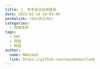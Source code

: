 ```yaml
---
title: 💬  学术会议在线查询
date: 2023-01-14 14:03:46
permalink: /dacdh2/02/
categories: 
  - 网络技术
tags: 
  - DAC
  - 导航
  - 校园
author: 
  name: NWUzmed
  link: https://github.com/nwuzmedoutlook
---
```


<ClientOnly>
  <Card :cardData="cardData0" :cardListSize=4 carTitlColor="#000" carHoverColor="#000" />
</ClientOnly>

<script>
export default {
  data() {
    return {
      cardData0: [
      {id: "0", cardSrc: "https://www.keoaeic.org/", cardImgSrc: "https://api.xinac.net/icon/?url=https://www.keoaeic.org/", cardName: "AEIC学术交流中心", cardContent: "学术会议网",},
      {cardSrc: "http://www.baogaoban.com/", cardImgSrc: "https://api.xinac.net/icon/?url=http://www.baogaoban.com/", cardName: "学术报告板讲座", cardContent: "聚集最前沿、流行、价值的学术活动信息。",},
      {cardSrc: "https://www.koushare.com/", cardImgSrc: "https://api.xinac.net/icon/?url=https://www.koushare.com/", cardName: "蔻享", cardContent: "学术、课程、培训、科普、访谈、科技沙龙等视频直播或录播",},
      {cardSrc: "http://live.ckcest.cn/open/pc", cardImgSrc: "https://api.xinac.net/icon/?url=http://live.ckcest.cn/open/pc", cardName: "知领直播", cardContent: "学术会议直播_中国工程科技知识中心",},
      {cardSrc: "http://ccg.castscs.org.cn/", cardImgSrc: "https://api.xinac.net/icon/?url=http://ccg.castscs.org.cn/", cardName: "中国科协重要学术会议指南", cardContent: "中国科学技术协会",},
      {cardSrc: "http://conf.cnki.net/", cardImgSrc: "https://api.xinac.net/icon/?url=http://conf.cnki.net/", cardName: "中国学术会议网", cardContent: "收录最全最新的国际国内各类学术会议学术会议信息发布 在线审稿系统",},
      {cardSrc: "http://www.allconfs.org/index.asp", cardImgSrc: "https://api.xinac.net/icon/?url=http://www.allconfs.org/index.asp", cardName: "学术会议云", cardContent: "学术会议网站-学术会议在线",},
      {cardSrc: "https://www.aconf.cn/", cardImgSrc: "https://api.xinac.net/icon/?url=https://www.aconf.cn/", cardName: "艾会网", cardContent: "学术会议一站式解决方案",},
      {cardSrc: "https://www.bagevent.com/eventlist.html?f=1", cardImgSrc: "https://api.xinac.net/icon/?url=https://www.bagevent.com/eventlist.html?f=1", cardName: "百格活动", cardContent: "发现活动",},
      {cardSrc: "https://www.huodongjia.com/", cardImgSrc: "https://api.xinac.net/icon/?url=https://www.huodongjia.com/", cardName: "活动家会议网", cardContent: "专业会议查询与报名服务营销平台",},
      {cardSrc: "http://www.searchconf.net/", cardImgSrc: "https://api.xinac.net/icon/?url=http://www.searchconf.net/", cardName: "学术会议搜索", cardContent: "按照学科分类检索IEEE官方会议ACM官方会议CCF分类会议提交会议",},
      {cardSrc: "http://www.scievent.com/events/", cardImgSrc: "https://api.xinac.net/icon/?url=http://www.scievent.com/events/", cardName: "依米学术会议", cardContent: "互联网+学术会议云平台",},
      {cardSrc: "https://www.ais.cn/goodMeet", cardImgSrc: "https://api.xinac.net/icon/?url=https://www.ais.cn/goodMeet", cardName: "艾思学术", cardContent: "学术交流征稿_学术会议在线",},
      {cardSrc: "https://www.acacon.cn/", cardImgSrc: "https://api.xinac.net/icon/?url=https://www.acacon.cn/", cardName: "会道网", cardContent: "社科学术信息平台",},
      {cardSrc: "http://www.cnena.com/", cardImgSrc: "https://api.xinac.net/icon/?url=http://www.cnena.com/", cardName: "中国会展门户", cardContent: "会展产业垂直门户网站",},
      {cardSrc: "https://www.huixx.cn/", cardImgSrc: "https://api.xinac.net/icon/?url=https://www.huixx.cn/", cardName: "赛查查", cardContent: "会查查-查协会_查展会_查会议_查比赛",},
      {cardSrc: "https://www.hjhuiju.com/", cardImgSrc: "https://api.xinac.net/icon/?url=https://www.hjhuiju.com/", cardName: "会聚", cardContent: "医学会议内容服务平台【官方】免费发布医学医疗学术会议",},
      {cardSrc: "http://huiyi.iiyi.com/", cardImgSrc: "https://api.xinac.net/icon/?url=http://huiyi.iiyi.com/", cardName: "爱爱医医学会议频道", cardContent: "医学会议，学术会议",},
      {cardSrc: "https://www.medmeeting.org/", cardImgSrc: "https://api.xinac.net/icon/?url=https://www.medmeeting.org/", cardName: "美迪康", cardContent: "缘起Medical Conference医学学术会议",},
      {cardSrc: "http://nsdk.xyxun.top/live/pc/index?liveId=595599&amp;shareuid=0", cardImgSrc: "https://api.xinac.net/icon/?url=http://nsdk.xyxun.top/live/pc/index?liveId=595599&amp;shareuid=0", cardName: "新医讯会议平台", cardContent: "最新医学知识，助您成长",},
      {cardSrc: "http://csp.escience.cn/dct/page/1", cardImgSrc: "https://api.xinac.net/icon/?url=http://csp.escience.cn/dct/page/1", cardName: "中科院国际会议服务平台CSP", cardContent: "学术会议网站建设、查询系统",},
      {cardSrc: "http://www.meeting.edu.cn/", cardImgSrc: "https://api.xinac.net/icon/?url=http://www.meeting.edu.cn/", cardName: "中国学术会议在线", cardContent: "面向全国学术群体，最具权威性、公益性、互动性的国家级学术会议交流平台",},
      {cardSrc: "http://www.ourglocal.com/", cardImgSrc: "https://api.xinac.net/icon/?url=http://www.ourglocal.com/", cardName: "Upcoming Conference", cardContent: "Academic Conference Publishing System",},
      {cardSrc: "http://www.academic.net/", cardImgSrc: "https://api.xinac.net/icon/?url=http://www.academic.net/", cardName: "Academic", cardContent: "International Academic Conferences",},
      {cardSrc: "https://www.aconf.org/", cardImgSrc: "https://api.xinac.net/icon/?url=https://www.aconf.org/", cardName: "Aconf", cardContent: "One-stop academic event solutions",},
      {cardSrc: "https://www.worldconferencecalendar.com/", cardImgSrc: "https://api.xinac.net/icon/?url=https://www.worldconferencecalendar.com/", cardName: "World Conference Calendar", cardContent: "World Conference Calendar is a directory publishing information on academic conferences all over the world.",},
      {cardSrc: "https://www.ieee.org/conferences/index.html", cardImgSrc: "https://api.xinac.net/icon/?url=https://www.ieee.org/conferences/index.html", cardName: "IEEE-Conferences", cardContent: "The world's largest technical professional organization for the advancement of technology",},
      {cardSrc: "https://conferencealerts.com/", cardImgSrc: "https://api.xinac.net/icon/?url=https://conferencealerts.com/", cardName: "Conal Conference Alerts", cardContent: "Academic Events Worldwide",},
      {cardSrc: "http://www.allconferences.com/", cardImgSrc: "https://api.xinac.net/icon/?url=http://www.allconferences.com/", cardName: "AllConferences", cardContent: "Global Conference Directory & Event Planning Solutions",},
      ],
    };
  },
};
</script>
